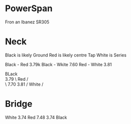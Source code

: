 # PowerSpan
Fron an Ibanez SR305

# Neck

Black is likely Ground
Red is likely centre Tap
White is Series


Black - Red 3.79k
Black - Wkite 7.60
Red - White 3.81


BLack \
        3.79 \ 
Red   /       \
      \        7.70
        3.81 /
White /


# Bridge

White
        3.74
Red         7.48
        3.74
Black